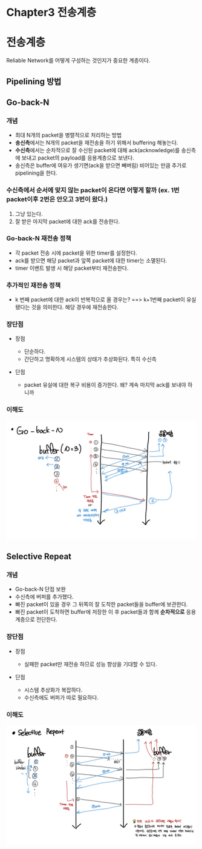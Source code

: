 # Chapter3 전송계층
# 전송계층
Reliable Network를 어떻게 구성하는 것인지가 중요한 계층이다.

## Pipelining 방법
## Go-back-N
### 개념
- 최대 N개의 packet을 병렬적으로 처리하는 방법
- **송신측**에서는 N개의 packet을 재전송을 하기 위해서 buffering 해놓는다.
- **수신측**에서는 순차적으로 잘 수신된 packet에 대해 ack(acknowledge)를 송신측에 보내고 packet의 payload를 응용계층으로 보낸다.
- 송신측은 buffer에 여유가 생기면(ack을 받으면 빼버림) 비어있는 만큼 추가로 pipelining을 한다.

### 수신측에서 순서에 맞지 않는 packet이 온다면 어떻게 할까 (ex. 1번 packet이후 2번은 안오고 3번이 왔다.)
1. 그냥 있는다.
2. 잘 받은 마지막 packet에 대한 ack를 전송한다.

### Go-back-N 재전송 정책
- 각 packet 전송 시에 packet을 위한 timer를 설정한다.
- ack를 받으면 해당 packet과 앞쪽 packet에 대한 timer는 소멸된다.
- timer 이벤트 발생 시 해당 packet부터 재전송한다.

### 추가적인 재전송 정책
- k 번째 packet에 대한 ack이 반복적으로 올 경우는? ==> k+1번째 packet이 유실됐다는 것을 의미한다. 해당 경우에 재전송한다.

### 장단점
- 장점
  - 단순하다.
  - 간단하고 명확하게 시스템의 상태가 추상화된다. 특히 수신측

- 단점
  - packet 유실에 대한 복구 비용이 증가한다. 왜? 계속 마지막 ack를 보내야 하니까

### 이해도
<img src="../img/go_back_n.jpg">

## Selective Repeat
### 개념
- Go-back-N 단점 보완
- 수신측에 버퍼를 추가했다.
- 빠진 packet이 있을 경우 그 뒤쪽의 잘 도착한 packet들을 buffer에 보관한다.
- 빠진 packet이 도착하면 buffer에 저장한 이 후 packet들과 함께 **순차적으로** 응용계층으로 전단한다.

### 장단점
- 장점
  - 실패한 packet만 재전송 하므로 성능 향상을 기대할 수 있다.

- 단점
  - 시스템 추상화가 복잡하다.
  - 수신측에도 버퍼가 따로 필요하다.

### 이해도
<img src="../img/selective_repeat.jpg">
